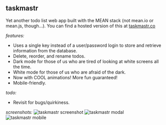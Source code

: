 ## taskmastr
Yet another todo list web app built with the MEAN stack (not mean.io or mean.js, though...). You can find a hosted version of this at [taskmastr.co](http://www.taskmastr.co)

_features:_
- Uses a single key instead of a user/password login to store and retrieve information from the database.
- Delete, reorder, and rename todos.
- Dark mode for those of us who are tired of looking at white screens all the time.
- White mode for those of us who are afraid of the dark.
- Now with COOL animations! More fun guaranteed!
- Mobile-friendly.

_todo:_
- Revisit for bugs/quirkiness.

_screenshots:_
![taskmastr screenshot](https://raw.githubusercontent.com/patrickfatrick/taskmastr/master/screenshot.png)
![taskmastr modal](https://raw.githubusercontent.com/patrickfatrick/taskmastr/master/screenshot2.png)
![taskmastr mobile](https://raw.githubusercontent.com/patrickfatrick/taskmastr/master/screenshot3.png)

